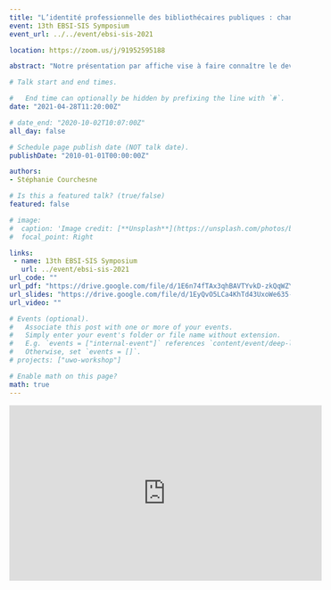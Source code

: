 ```yaml
---
title: "L’identité professionnelle des bibliothécaires publiques : changements et réinventions pour répondre aux nouvelles réalités de la profession."
event: 13th EBSI-SIS Symposium
event_url: ../../event/ebsi-sis-2021

location: https://zoom.us/j/91952595188

abstract: "Notre présentation par affiche vise à faire connaître le devis méthodologique de notre projet doctoral et ses principales caractéristiques, c’est-à-dire le sujet de notre recherche, le but, les questions de recherche, l’approche conceptuelle, la méthode de collecte et l’analyse envisagée, la population cible et l’échantillonnage."

# Talk start and end times.

#   End time can optionally be hidden by prefixing the line with `#`.
date: "2021-04-28T11:20:00Z"

# date_end: "2020-10-02T10:07:00Z"
all_day: false

# Schedule page publish date (NOT talk date).
publishDate: "2010-01-01T00:00:00Z"

authors:
- Stéphanie Courchesne

# Is this a featured talk? (true/false)
featured: false

# image:
#  caption: 'Image credit: [**Unsplash**](https://unsplash.com/photos/bzdhc5b3Bxs)'
#  focal_point: Right

links:
 - name: 13th EBSI-SIS Symposium
   url: ../event/ebsi-sis-2021
url_code: ""
url_pdf: "https://drive.google.com/file/d/1E6n74fTAx3qhBAVTYvkD-zkQqWZY_9aT/view?usp=sharing"
url_slides: "https://drive.google.com/file/d/1EyQvO5LCa4KhTd43UxoWe635-pJmHkxa/view?usp=sharing"
url_video: ""

# Events (optional).
#   Associate this post with one or more of your events.
#   Simply enter your event's folder or file name without extension.
#   E.g. `events = ["internal-event"]` references `content/event/deep-learning/index.md`.
#   Otherwise, set `events = []`.
# projects: ["uwo-workshop"]

# Enable math on this page?
math: true
---
```

<iframe width="560" height="315" src="https://www.youtube.com/embed/suhiXa0Zw6M" title="YouTube video player" frameborder="0" allow="accelerometer; autoplay; clipboard-write; encrypted-media; gyroscope; picture-in-picture" allowfullscreen></iframe>
